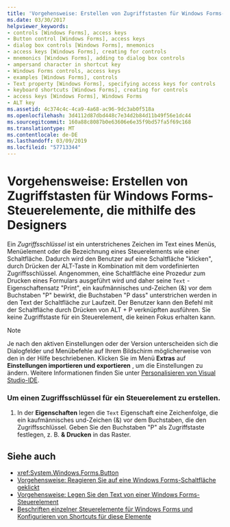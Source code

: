 ```yaml
---
title: 'Vorgehensweise: Erstellen von Zugriffstasten für Windows Forms-Steuerelemente, die mithilfe des Designers'
ms.date: 03/30/2017
helpviewer_keywords:
- controls [Windows Forms], access keys
- Button control [Windows Forms], access keys
- dialog box controls [Windows Forms], mnemonics
- access keys [Windows Forms], creating for controls
- mnemonics [Windows Forms], adding to dialog box controls
- ampersand character in shortcut key
- Windows Forms controls, access keys
- examples [Windows Forms], controls
- Text property [Windows Forms], specifying access keys for controls
- keyboard shortcuts [Windows Forms], creating for controls
- access keys [Windows Forms], Windows Forms
- ALT key
ms.assetid: 4c374c4c-4ca9-4a68-ac96-9dc3ab0f518a
ms.openlocfilehash: 3d4112d87dbd448c7e34d2b84d11b49f56e1dc44
ms.sourcegitcommit: 160a88c8087b0e63606e6e35f9bd57fa5f69c168
ms.translationtype: MT
ms.contentlocale: de-DE
ms.lasthandoff: 03/09/2019
ms.locfileid: "57713344"
---
```

# <a name="how-to-create-access-keys-for-windows-forms-controls-using-the-designer"></a>Vorgehensweise: Erstellen von Zugriffstasten für Windows Forms-Steuerelemente, die mithilfe des Designers
Ein *Zugriffsschlüssel* ist ein unterstrichenes Zeichen im Text eines Menüs, Menüelement oder die Bezeichnung eines Steuerelements wie einer Schaltfläche. Dadurch wird den Benutzer auf eine Schaltfläche "klicken", durch Drücken der ALT-Taste in Kombination mit dem vordefinierten Zugriffsschlüssel. Angenommen, eine Schaltfläche eine Prozedur zum Drucken eines Formulars ausgeführt wird und daher seine `Text` -Eigenschaftensatz "Print", ein kaufmännisches und-Zeichen (&) vor dem Buchstaben "P" bewirkt, die Buchstaben "P dass" unterstrichen werden in den Text der Schaltfläche zur Laufzeit. Der Benutzer kann den Befehl mit der Schaltfläche durch Drücken von ALT + P verknüpften ausführen. Sie keine Zugriffstaste für ein Steuerelement, die keinen Fokus erhalten kann.  
  
> [!NOTE]
>  Je nach den aktiven Einstellungen oder der Version unterscheiden sich die Dialogfelder und Menübefehle auf Ihrem Bildschirm möglicherweise von den in der Hilfe beschriebenen. Klicken Sie im Menü **Extras** auf **Einstellungen importieren und exportieren** , um die Einstellungen zu ändern. Weitere Informationen finden Sie unter [Personalisieren von Visual Studio-IDE](/visualstudio/ide/personalizing-the-visual-studio-ide).  
  
### <a name="to-create-an-access-key-for-a-control"></a>Um einen Zugriffsschlüssel für ein Steuerelement zu erstellen.  
  
1.  In der **Eigenschaften** legen die `Text` Eigenschaft eine Zeichenfolge, die ein kaufmännisches und-Zeichen (&) vor dem Buchstaben, die den Zugriffsschlüssel. Geben Sie den Buchstaben "P" als Zugriffstaste festlegen, z. B. **& Drucken** in das Raster.  
  
## <a name="see-also"></a>Siehe auch
- <xref:System.Windows.Forms.Button>
- [Vorgehensweise: Reagieren Sie auf eine Windows Forms-Schaltfläche geklickt](how-to-respond-to-windows-forms-button-clicks.md)
- [Vorgehensweise: Legen Sie den Text von einer Windows Forms-Steuerelement](how-to-set-the-text-displayed-by-a-windows-forms-control.md)
- [Beschriften einzelner Steuerelemente für Windows Forms und Konfigurieren von Shortcuts für diese Elemente](labeling-individual-windows-forms-controls-and-providing-shortcuts-to-them.md)
